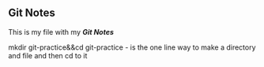 ## Git Notes 

This is my file with my ***Git Notes***

mkdir git-practice&&cd git-practice - is the one line way to make a directory and file and then cd to it

